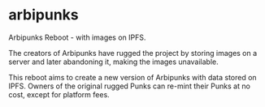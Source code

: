 # arbipunks
Arbipunks Reboot - with images on IPFS.

The creators of Arbipunks have rugged the project by storing images on a server and later abandoning it, making the images unavailable.


This reboot aims to create a new version of Arbipunks with data stored on IPFS. Owners of the original rugged Punks can re-mint their Punks at no cost, except for platform fees.
